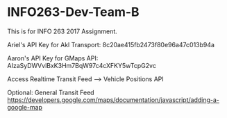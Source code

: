 # INFO263-Dev-Team-B
This is for INFO 263 2017 Assignment.


Ariel's API Key for Akl Transport:
8c20ae415fb2473f80e96a47c013b94a

Aaron's API Key for GMaps API:
AIzaSyDWVvlBxK3Hm7BqW97c4cXFKY5wTcpG2vc

Access Realtime Transit Feed --> Vehicle Positions API

Optional: General Transit Feed
https://developers.google.com/maps/documentation/javascript/adding-a-google-map
